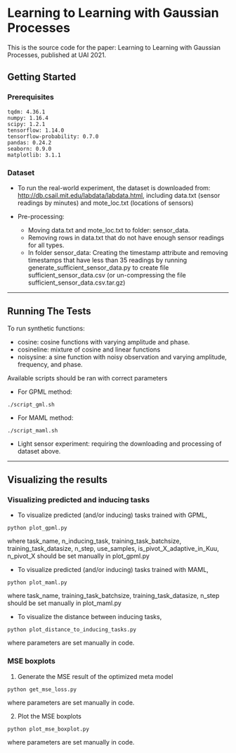 # Learning to Learning with Gaussian Processes
This is the source code for the paper: Learning to Learning with Gaussian Processes, published at UAI 2021.


## Getting Started

### Prerequisites
```
tqdm: 4.36.1
numpy: 1.16.4
scipy: 1.2.1
tensorflow: 1.14.0
tensorflow-probability: 0.7.0
pandas: 0.24.2
seaborn: 0.9.0
matplotlib: 3.1.1
```

### Dataset
* To run the real-world experiment, the dataset is downloaded from: <http://db.csail.mit.edu/labdata/labdata.html>, including data.txt (sensor readings by minutes) and mote_loc.txt (locations of sensors)

* Pre-processing:
    * Moving data.txt and mote_loc.txt to folder: sensor_data.
    * Removing rows in data.txt that do not have enough sensor readings for all types.
    * In folder sensor_data: Creating the timestamp attribute and removing timestamps that have less than 35 readings by running generate_sufficient_sensor_data.py to create file sufficient_sensor_data.csv (or un-compressing the file sufficient_sensor_data.csv.tar.gz)

***

## Running The Tests
To run synthetic functions:
* cosine: cosine functions with varying amplitude and phase.
* cosineline: mixture of cosine and linear functions
* noisysine: a sine function with noisy observation and varying amplitude, frequency, and phase.

Available scripts should be ran with correct parameters
* For GPML method:
```
./script_gml.sh
```
* For MAML method:
```
./script_maml.sh
```

* Light sensor experiment: requiring the downloading and processing of dataset above.

***

## Visualizing the results

### Visualizing predicted and inducing tasks
* To visualize predicted (and/or inducing) tasks trained with GPML,
```
python plot_gpml.py
```
where task_name, n_inducing_task, training_task_batchsize, training_task_datasize, n_step, use_samples, is_pivot_X_adaptive_in_Kuu, n_pivot_X should be set manually in plot_gpml.py

* To visualize predicted (and/or inducing) tasks trained with MAML,
```
python plot_maml.py
```
where task_name, training_task_batchsize, training_task_datasize, n_step should be set manually in plot_maml.py

* To visualize the distance between inducing tasks,
```
python plot_distance_to_inducing_tasks.py
```
where parameters are set manually in code.

### MSE boxplots
1. Generate the MSE result of the optimized meta model
```
python get_mse_loss.py
```
where parameters are set manually in code.

2. Plot the MSE boxplots
```
python plot_mse_boxplot.py
```
where parameters are set manually in code.

